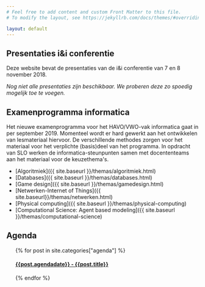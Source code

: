 ```yaml
---
# Feel free to add content and custom Front Matter to this file.
# To modify the layout, see https://jekyllrb.com/docs/themes/#overriding-theme-defaults

layout: default
---
```


## Presentaties i&i conferentie

Deze website bevat de presentaties van de i&i conferentie van 7 en 8 november 2018.

*Nog niet alle presentaties zijn beschikbaar.
We proberen deze zo spoedig mogelijk toe te voegen.*

## Examenprogramma informatica

Het nieuwe examenprogramma voor het HAVO/VWO-vak informatica gaat in per september 2019.
Momenteel wordt er hard gewerkt aan het ontwikkelen van lesmateriaal hiervoor.
De verschillende methodes zorgen voor het materiaal voor het verplichte (basis)deel van het programma.
In opdracht van SLO werken de informatica-steunpunten samen met docententeams aan het materiaal voor de keuzethema's.

* [Algoritmiek]({{ site.baseurl }}/themas/algoritmiek.html)
* [Databases]({{ site.baseurl }}/themas/databases.html)
* [Game design]({{ site.baseurl }}/themas/gamedesign.html)
* [Netwerken-Internet of Things]({{ site.baseurl}}/themas/netwerken.html)
* [Physical computing]({{ site.baseurl }}/themas/physical-computing)
* [Computational Science: Agent based modeling]({{ site.baseurl }}/themas/computational-science)

## Agenda

<div class="agenda-list">
  <ul>
    {% for post in site.categories["agenda"] %}
      <h4><a href="{{ site.baseurl }}{{ post.url }}">{{post.agendadate}} - {{post.title}}</a></h4>
    {% endfor %}
  </ul>
</div>
